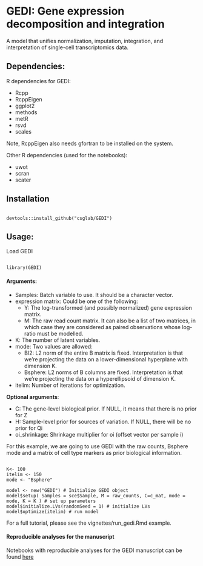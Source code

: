 # GEDI: Gene expression decomposition and integration

A model that unifies normalization, imputation, integration, and interpretation of single-cell transcriptomics data. 

## **Dependencies:** 

R dependencies for GEDI:

  * Rcpp
  * RcppEigen
  * ggplot2
  * methods
  * metR
  * rsvd
  * scales	

Note, RcppEigen also needs gfortran to be installed on the system.

Other R dependencies (used for the notebooks):

  * uwot
  * scran
  * scater
  
## Installation

```{r}

devtools::install_github("csglab/GEDI")

```


## **Usage:**

Load GEDI

```{r}

library(GEDI)

```

#### **Arguments:**

* Samples:  Batch variable to use. It should be a character vector.
* expression matrix: Could be one of the following:
	+ Y: The log-transformed (and possibly normalized) gene expression matrix.
	+ M: The raw read count matrix.  It can also be a list of two matrices, in which case they are considered as paired observations whose log-ratio must be modelled.
* K: The number of latent variables.
* mode: Two values are allowed: 
	+ Bl2: L2 norm of the entire B matrix is fixed. Interpretation is that we’re projecting the data on a lower-dimensional hyperplane with dimension K. 
	+ Bsphere: L2 norms of B columns are fixed. Interpretation is that we’re projecting the data on a hyperellipsoid of dimension K. 	
* itelim: Number of iterations for optimization.

**Optional arguments**:

* C: The gene-level biological prior. If NULL, it means that there is no prior for Z
* H: Sample-level prior for sources of variation. If NULL, there will be no prior for Qi 
* oi_shrinkage: Shrinkage multiplier for oi (offset vector per sample i)

For this example, we are going to use GEDI with the raw counts, Bsphere mode and a matrix of cell type markers as prior biological information.

```{r}

K<- 100
itelim <- 150
mode <- "Bsphere"

model <- new("GEDI") # Initialize GEDI object
model$setup( Samples = sce$Sample, M = raw_counts, C=c_mat, mode = mode, K = K ) # set up parameters
model$initialize.LVs(randomSeed = 1) # initialize LVs
model$optimize(itelim) # run model

```

For a full tutorial, please see the vignettes/run_gedi.Rmd example. 

#### Reproducible analyses for the manuscript

Notebooks with reproducible analyses for the GEDI manuscript can be found [here](https://github.com/csglab/GEDI_manuscript)
